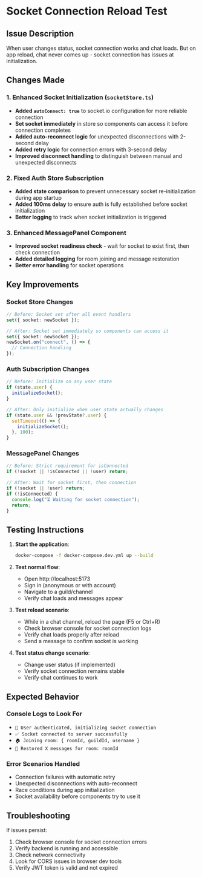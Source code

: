 # Socket Connection Reload Test

## Issue Description
When user changes status, socket connection works and chat loads. But on app reload, chat never comes up - socket connection has issues at initialization.

## Changes Made

### 1. Enhanced Socket Initialization (`socketStore.ts`)
- **Added `autoConnect: true`** to socket.io configuration for more reliable connection
- **Set socket immediately** in store so components can access it before connection completes
- **Added auto-reconnect logic** for unexpected disconnections with 2-second delay
- **Added retry logic** for connection errors with 3-second delay
- **Improved disconnect handling** to distinguish between manual and unexpected disconnects

### 2. Fixed Auth Store Subscription
- **Added state comparison** to prevent unnecessary socket re-initialization during app startup
- **Added 100ms delay** to ensure auth is fully established before socket initialization
- **Better logging** to track when socket initialization is triggered

### 3. Enhanced MessagePanel Component
- **Improved socket readiness check** - wait for socket to exist first, then check connection
- **Added detailed logging** for room joining and message restoration
- **Better error handling** for socket operations

## Key Improvements

### Socket Store Changes
```typescript
// Before: Socket set after all event handlers
set({ socket: newSocket });

// After: Socket set immediately so components can access it
set({ socket: newSocket });
newSocket.on("connect", () => {
  // Connection handling
});
```

### Auth Subscription Changes
```typescript
// Before: Initialize on any user state
if (state.user) {
  initializeSocket();
}

// After: Only initialize when user state actually changes
if (state.user && !prevState?.user) {
  setTimeout(() => {
    initializeSocket();
  }, 100);
}
```

### MessagePanel Changes
```typescript
// Before: Strict requirement for isConnected
if (!socket || !isConnected || !user) return;

// After: Wait for socket first, then connection
if (!socket || !user) return;
if (!isConnected) {
  console.log("⏳ Waiting for socket connection");
  return;
}
```

## Testing Instructions

1. **Start the application**:
   ```bash
   docker-compose -f docker-compose.dev.yml up --build
   ```

2. **Test normal flow**:
   - Open http://localhost:5173
   - Sign in (anonymous or with account)
   - Navigate to a guild/channel
   - Verify chat loads and messages appear

3. **Test reload scenario**:
   - While in a chat channel, reload the page (F5 or Ctrl+R)
   - Check browser console for socket connection logs
   - Verify chat loads properly after reload
   - Send a message to confirm socket is working

4. **Test status change scenario**:
   - Change user status (if implemented)
   - Verify socket connection remains stable
   - Verify chat continues to work

## Expected Behavior

### Console Logs to Look For
- `🔌 User authenticated, initializing socket connection`
- `✅ Socket connected to server successfully`
- `🏠 Joining room: { roomId, guildId, username }`
- `📨 Restored X messages for room: roomId`

### Error Scenarios Handled
- Connection failures with automatic retry
- Unexpected disconnections with auto-reconnect
- Race conditions during app initialization
- Socket availability before components try to use it

## Troubleshooting

If issues persist:
1. Check browser console for socket connection errors
2. Verify backend is running and accessible
3. Check network connectivity
4. Look for CORS issues in browser dev tools
5. Verify JWT token is valid and not expired